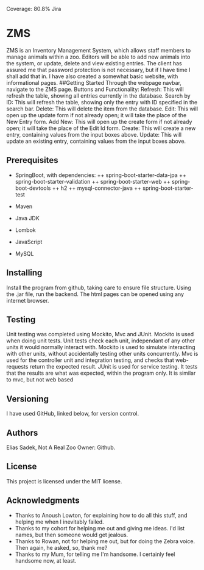 Coverage: 80.8%
Jira
# ZMS

ZMS is an Inventory Management System, which allows staff members to manage animals within a zoo. Editors will be able to add new animals into the system, or update, delete and view existing entries. The client has assured me that password protection is not necessary, but if I have time I shall add that in. I have also created a somewhat basic website, with informational pages.
##Getting Started
Through the webpage navbar, navigate to the ZMS page. Buttons and Functionality:
Refresh: This will refresh the table, showing all entries currently in the database.
Search by ID: This will refresh the table, showing only the entry with ID specified in the search bar.
Delete: This will delete the item from the database.
Edit: This will open up the update form if not already open; it will take the place of the New Entry form.
Add New: This will open up the create form if not already open; it will take the place of the Edit Id form.
Create: This will create a new entry, containing values from the input boxes above.
Update: This will update an existing entry, containing values from the input boxes above.
## Prerequisites
- SpringBoot, with dependencies:
++ spring-boot-starter-data-jpa
++ spring-boot-starter-validation
++ spring-boot-starter-web
++ spring-boot-devtools
++ h2
++ mysql-connector-java
++ spring-boot-starter-test

- Maven

- Java JDK

- Lombok

- JavaScript

- MySQL
## Installing
Install the program from github, taking care to ensure file structure. Using the .jar file, run the backend. The html pages can be opened using any internet browser.

## Testing
Unit testing was completed using Mockito, Mvc and JUnit.
Mockito is used when doing unit tests. Unit tests check each unit, independant of any other units it would normally interact with. Mockito is used to simulate interacting with other units, without accidentally testing other units concurrently.
Mvc is used for the controller unit and integration testing, and checks that web-requests return the expected result.
JUnit is used for service testing. It tests that the results are what was expected, within the program only. It is similar to mvc, but not web based

## Versioning
I have used GitHub, linked below, for version control.

## Authors
Elias Sadek, Not A Real Zoo Owner: Github.

## License
This project is licensed under the MIT license.

## Acknowledgments
- Thanks to Anoush Lowton, for explaining how to do all this stuff, and helping me when I inevitably failed.
- Thanks to my cohort for helping me out and giving me ideas. I'd list names, but then someone would get jealous.
- Thanks to Rowan, not for helping me out, but for doing the Zebra voice. Then again, he asked, so, thank me?  
- Thanks to my Mum, for telling me I'm handsome. I certainly feel handsome now, at least. 
